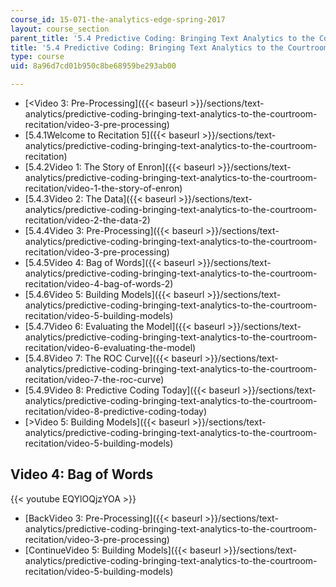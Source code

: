 ```yaml
---
course_id: 15-071-the-analytics-edge-spring-2017
layout: course_section
parent_title: '5.4 Predictive Coding: Bringing Text Analytics to the Courtroom  (Recitation)'
title: '5.4 Predictive Coding: Bringing Text Analytics to the Courtroom  (Recitation)'
type: course
uid: 8a96d7cd01b950c8be68959be293ab00

---
```


*   [<Video 3: Pre-Processing]({{< baseurl >}}/sections/text-analytics/predictive-coding-bringing-text-analytics-to-the-courtroom-recitation/video-3-pre-processing)
*   [5.4.1Welcome to Recitation 5]({{< baseurl >}}/sections/text-analytics/predictive-coding-bringing-text-analytics-to-the-courtroom-recitation)
*   [5.4.2Video 1: The Story of Enron]({{< baseurl >}}/sections/text-analytics/predictive-coding-bringing-text-analytics-to-the-courtroom-recitation/video-1-the-story-of-enron)
*   [5.4.3Video 2: The Data]({{< baseurl >}}/sections/text-analytics/predictive-coding-bringing-text-analytics-to-the-courtroom-recitation/video-2-the-data-2)
*   [5.4.4Video 3: Pre-Processing]({{< baseurl >}}/sections/text-analytics/predictive-coding-bringing-text-analytics-to-the-courtroom-recitation/video-3-pre-processing)
*   [5.4.5Video 4: Bag of Words]({{< baseurl >}}/sections/text-analytics/predictive-coding-bringing-text-analytics-to-the-courtroom-recitation/video-4-bag-of-words-2)
*   [5.4.6Video 5: Building Models]({{< baseurl >}}/sections/text-analytics/predictive-coding-bringing-text-analytics-to-the-courtroom-recitation/video-5-building-models)
*   [5.4.7Video 6: Evaluating the Model]({{< baseurl >}}/sections/text-analytics/predictive-coding-bringing-text-analytics-to-the-courtroom-recitation/video-6-evaluating-the-model)
*   [5.4.8Video 7: The ROC Curve]({{< baseurl >}}/sections/text-analytics/predictive-coding-bringing-text-analytics-to-the-courtroom-recitation/video-7-the-roc-curve)
*   [5.4.9Video 8: Predictive Coding Today]({{< baseurl >}}/sections/text-analytics/predictive-coding-bringing-text-analytics-to-the-courtroom-recitation/video-8-predictive-coding-today)
*   [\>Video 5: Building Models]({{< baseurl >}}/sections/text-analytics/predictive-coding-bringing-text-analytics-to-the-courtroom-recitation/video-5-building-models)

Video 4: Bag of Words
---------------------

{{< youtube EQYlOQjzYOA >}}

*   [BackVideo 3: Pre-Processing]({{< baseurl >}}/sections/text-analytics/predictive-coding-bringing-text-analytics-to-the-courtroom-recitation/video-3-pre-processing)
*   [ContinueVideo 5: Building Models]({{< baseurl >}}/sections/text-analytics/predictive-coding-bringing-text-analytics-to-the-courtroom-recitation/video-5-building-models)